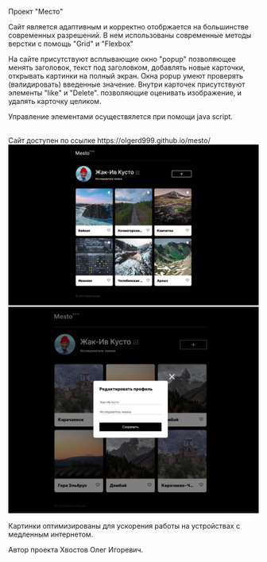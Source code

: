Проект "Место"

Сайт является адаптивным и корректно отобржается на большинстве современных разрешений.
В нем использованы современные методы верстки с помощь "Grid" и "Flexbox"

На сайте присутствуют всплывающие окно "popup" позволяющее менять заголовок, текст под заголовком, добавлять новые карточки, открывать картинки на полный экран.
Окна popup умеют проверять (валидировать) введенные значение.
Внутри карточек присутствуют элементы "like" и "Delete". позволяющие оценивать изображение, и удалять карточку целиком.

Управление элементами осуществялется при помощи java script.

<br>
Сайт доступен по ссылке https://olgerd999.github.io/mesto/

<img src="./images/index.png">
<br>
<img src="./images/popup.jpg">
<br>

Картинки оптимизированы для ускорения работы на устройствах с медленным интернетом.

Автор проекта Хвостов Олег Игоревич.